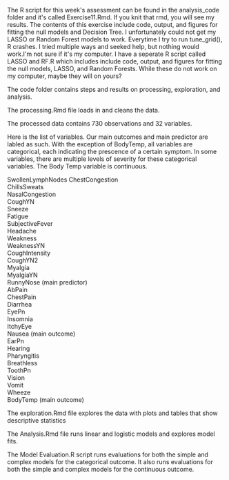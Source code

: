 The R script for this week's assessment can be found in the analysis_code folder and it's called Exercise11.Rmd. If you knit that rmd, you will see my results. The contents of this exercise include code, output, and figures for fitting the null models and Decision Tree. I unfortunately could not get my LASSO or Random Forest models to work. Everytime I try to run tune_grid(), R crashes. I tried multiple ways and seeked help, but nothing would work.I'm not sure if it's my computer. I have a seperate R script called LASSO and RF.R which includes include code, output, and figures for fitting the null models, LASSO, and Random Forests. While these do not work on my computer, maybe they will on yours?

The code folder contains steps and results on processing, exploration, and analysis.  

The processing.Rmd file loads in and cleans the data.

The processed data contains 730 observations and 32 variables.

Here is the list of variables. Our main outcomes and main predictor are labled as such. With the exception of BodyTemp, all variables are categorical, each indicating the prescence of a certain symptom. In some variables, there are multiple levels of severity for these categorical variables. The Body Temp variable is continuous.

SwollenLymphNodes 
ChestCongestion   
ChillsSweats      
NasalCongestion   
CoughYN           
Sneeze            
Fatigue         
SubjectiveFever   
Headache         
Weakness          
WeaknessYN       
CoughIntensity    
CoughYN2          
Myalgia           
MyalgiaYN        
RunnyNose (main predictor)       
AbPain            
ChestPain        
Diarrhea          
EyePn             
Insomnia          
ItchyEye          
Nausea (main outcome)           
EarPn             
Hearing          
Pharyngitis      
Breathless        
ToothPn           
Vision            
Vomit             
Wheeze            
BodyTemp (main outcome)



The exploration.Rmd file explores the data with plots and tables that show descriptive statistics

The Analysis.Rmd file runs linear and logistic models and explores model fits.

The Model Evaluation.R script runs evaluations for both the simple and complex models for the categorical outcome. It also runs evaluations for both the simple and complex models for the continuous outcome.


